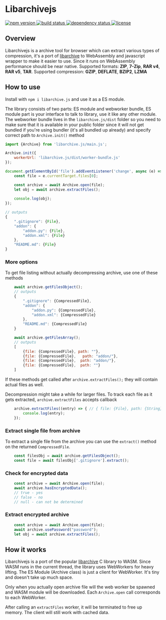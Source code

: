 # Libarchivejs
 
<p align="left">
  <a href="https://www.npmjs.com/package/libarchive.js">
    <img src="https://img.shields.io/npm/v/libarchive.js.svg"
         alt="npm version">
  </a>
  <a href="https://travis-ci.com/nika-begiashvili/libarchivejs">
    <img src="https://travis-ci.com/nika-begiashvili/libarchivejs.svg?branch=master"
         alt="build status">
  </a>
  <a href="https://david-dm.org/nika-begiashvili/libarchivejs">
    <img src="https://david-dm.org/nika-begiashvili/libarchivejs/status.svg"
         alt="dependency status">
  </a>
  <a href="https://github.com/nika-begiashvili/libarchivejs/blob/master/LICENSE">
    <img src="https://img.shields.io/npm/l/libarchive.js.svg"
         alt="license">
  </a>
</p>

## Overview

Libarchivejs is a archive tool for browser which can extract various types of compression, it's a port of [libarchive](https://github.com/libarchive/libarchive) to WebAssembly and javascript wrapper to make it easier to use. Since it runs on WebAssembly performance should be near native. Supported formats: **ZIP**, **7-Zip**, **RAR v4**, **RAR v5**, **TAR**. Supported compression: **GZIP**, **DEFLATE**, **BZIP2**, **LZMA**

## How to use

Install with `npm i libarchive.js` and use it as a ES module.

The library consists of two parts: ES module and webworker bundle, ES module part is your interface to talk to library, use it like any other module. The webworker bundle lives in the `libarchive.js/dist` folder so you need to make sure that it is available in your public folder since it will not get bundled if you're using bundler (it's all bundled up already) and specify correct path to `Archive.init()` method 

```js
import {Archive} from 'libarchive.js/main.js';

Archive.init({
    workerUrl: 'libarchive.js/dist/worker-bundle.js'
});

document.getElementById('file').addEventListener('change', async (e) => {
    const file = e.currentTarget.files[0];

    const archive = await Archive.open(file);
    let obj = await archive.extractFiles();
    
    console.log(obj);
});

// outputs
{
    ".gitignore": {File},
    "addon": {
        "addon.py": {File},
        "addon.xml": {File}
    },
    "README.md": {File}
}

```

### More options

To get file listing without actually decompressing archive, use one of these methods
```js
    await archive.getFilesObject();
    // outputs
    {
        ".gitignore": {CompressedFile},
        "addon": {
            "addon.py": {CompressedFile},
            "addon.xml": {CompressedFile}
        },
        "README.md": {CompressedFile}
    }

    await archive.getFilesArray();
    // outputs
    [
        {file: {CompressedFile}, path: ""},
        {file: {CompressedFile},   path: "addon/"},
        {file: {CompressedFile},  path: "addon/"},
        {file: {CompressedFile},  path: ""}
    ]
```
If these methods get called after `archive.extractFiles();` they will contain actual files as well.

Decompression might take a while for larger files. To track each file as it gets extracted, `archive.extractFiles` accepts callback
```js
    archive.extractFiles((entry) => { // { file: {File}, path: {String} }
        console.log(entry);
    });
```

### Extract single file from archive

To extract a single file from the archive you can use the `extract()` method on the returned `CompressedFile`.

```js
    const filesObj = await archive.getFilesObject();
    const file = await filesObj['.gitignore'].extract();
```

### Check for encrypted data

```js
    const archive = await Archive.open(file);
    await archive.hasEncryptedData();
    // true - yes
    // false - no
    // null - can not be determined
```

### Extract encrypted archive

```js
    const archive = await Archive.open(file);
    await archive.usePassword("password");
    let obj = await archive.extractFiles();
```

## How it works

Libarchivejs is a port of the popular [libarchive](https://github.com/libarchive/libarchive) C library to WASM. Since WASM runs in the current thread, the library uses WebWorkers for heavy lifting. The ES Module (Archive class) is just a client for WebWorker. It's tiny and doesn't take up much space.

Only when you actually open archive file will the web worker be spawned and WASM module will be downloaded. Each `Archive.open` call corresponds to each WebWorker.

After calling an `extractFiles` worker, it will be terminated to free up memory. The client will still work with cached data.

